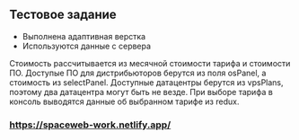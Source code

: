 ## Тестовое задание
* Выполнена адаптивная верстка
* Используются данные с сервера

Стоимость рассчитывается из месячной стоимости тарифа и стоимости ПО. 
Доступые ПО для дистрибьюторов берутся из поля osPanel, а стоимость из selectPanel.
Доступные датацентры берутся из vpsPlans, поэтому два датацентра могут быть не везде.
При выборе тарифа в консоль выводятся данные об выбранном тарифе из redux.
### https://spaceweb-work.netlify.app/
